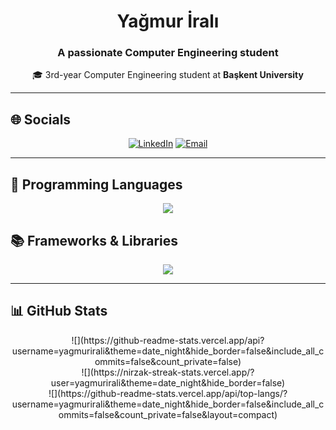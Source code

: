 <h1 align="center">Yağmur İralı</h1>
<h3 align="center"> A passionate Computer Engineering student </h3>

<p align="center">
  🎓 3rd-year Computer Engineering student at <strong>Başkent University</strong>
</p>

---

## 🌐 Socials

<p align="center">
  <a href="https://www.linkedin.com/in/taylan-deveci/"><img src="https://skillicons.dev/icons?i=linkedin" alt="LinkedIn"></a>
  </a>
  <a href="mailto:devecitaylan@gmail.com"><img src="https://skillicons.dev/icons?i=gmail" alt="Email"></a>
</p>

---

## 🚀 Programming Languages

<p align="center">
  <img src="https://skillicons.dev/icons?i=c,cpp,cs,java,py,ts,html,css,js" />
</p>

## 📚 Frameworks & Libraries

<p align="center">
  <img src="https://skillicons.dev/icons?i=mysql,git,react,spring" />
</p>


---

## 📊 GitHub Stats

<p align="center">
![](https://github-readme-stats.vercel.app/api?username=yagmurirali&theme=date_night&hide_border=false&include_all_commits=false&count_private=false)<br/>
![](https://nirzak-streak-stats.vercel.app/?user=yagmurirali&theme=date_night&hide_border=false)<br/>
![](https://github-readme-stats.vercel.app/api/top-langs/?username=yagmurirali&theme=date_night&hide_border=false&include_all_commits=false&count_private=false&layout=compact)
</p>

